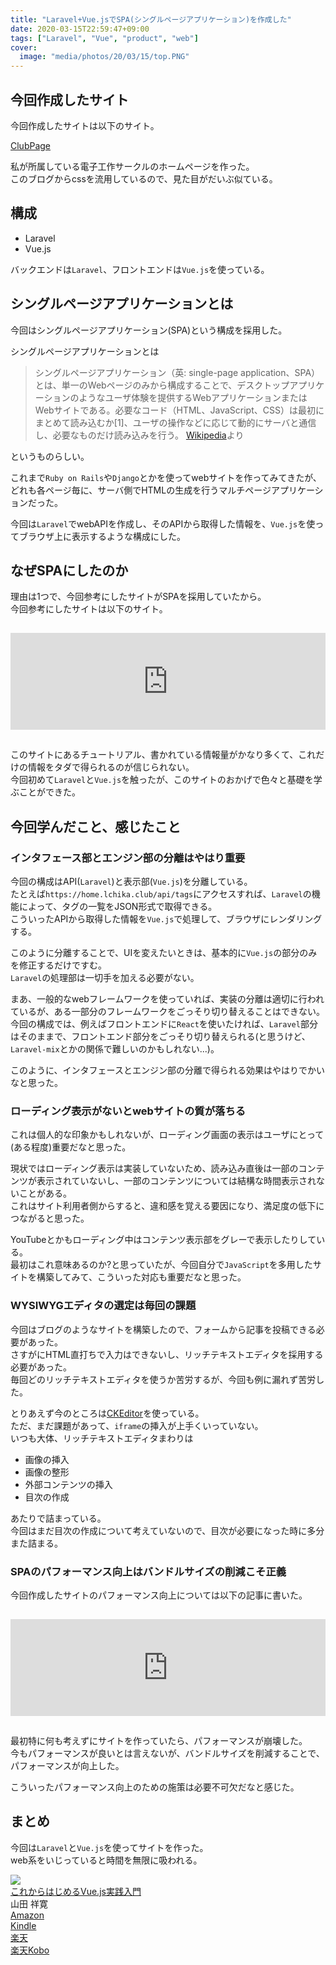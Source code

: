 ```yaml
---
title: "Laravel+Vue.jsでSPA(シングルページアプリケーション)を作成した"
date: 2020-03-15T22:59:47+09:00
tags: ["Laravel", "Vue", "product", "web"]
cover:
  image: "media/photos/20/03/15/top.PNG"
---
```


## 今回作成したサイト

今回作成したサイトは以下のサイト。

[ClubPage](https://home.lchika.club/)

私が所属している電子工作サークルのホームページを作った。  
このブログからcssを流用しているので、見た目がだいぶ似ている。

## 構成

- Laravel
- Vue.js

バックエンドは`Laravel`、フロントエンドは`Vue.js`を使っている。

## シングルページアプリケーションとは

今回はシングルページアプリケーション(SPA)という構成を採用した。

シングルページアプリケーションとは
> シングルページアプリケーション（英: single-page application、SPA）とは、単一のWebページのみから構成することで、デスクトップアプリケーションのようなユーザ体験を提供するWebアプリケーションまたはWebサイトである。必要なコード（HTML、JavaScript、CSS）は最初にまとめて読み込むか[1]、ユーザの操作などに応じて動的にサーバと通信し、必要なものだけ読み込みを行う。
> [Wikipedia](https://ja.wikipedia.org/wiki/%E3%82%B7%E3%83%B3%E3%82%B0%E3%83%AB%E3%83%9A%E3%83%BC%E3%82%B8%E3%82%A2%E3%83%97%E3%83%AA%E3%82%B1%E3%83%BC%E3%82%B7%E3%83%A7%E3%83%B3)より

というものらしい。

これまで`Ruby on Rails`や`Django`とかを使ってwebサイトを作ってみてきたが、どれも各ページ毎に、サーバ側でHTMLの生成を行うマルチページアプリケーションだった。

今回は`Laravel`でwebAPIを作成し、そのAPIから取得した情報を、`Vue.js`を使ってブラウザ上に表示するような構成にした。

## なぜSPAにしたのか

理由は1つで、今回参考にしたサイトがSPAを採用していたから。  
今回参考にしたサイトは以下のサイト。
<iframe class="hatenablogcard" style="width:100%;height:155px;margin:15px 0;max-width:680px;" title="Vue + Vue Router + Vuex + Laravelで写真共有アプリを作ろう (1) イントロダクション | Hypertext Candy" src="https://hatenablog-parts.com/embed?url=https://www.hypertextcandy.com/vue-laravel-tutorial-introduction/" frameborder="0" scrolling="no"></iframe>

このサイトにあるチュートリアル、書かれている情報量がかなり多くて、これだけの情報をタダで得られるのが信じられない。  
今回初めて`Laravel`と`Vue.js`を触ったが、このサイトのおかげで色々と基礎を学ぶことができた。

## 今回学んだこと、感じたこと

### インタフェース部とエンジン部の分離はやはり重要

今回の構成はAPI(`Laravel`)と表示部(`Vue.js`)を分離している。  
たとえば`https://home.lchika.club/api/tags`にアクセスすれば、`Laravel`の機能によって、タグの一覧をJSON形式で取得できる。  
こういったAPIから取得した情報を`Vue.js`で処理して、ブラウザにレンダリングする。

このように分離することで、UIを変えたいときは、基本的に`Vue.js`の部分のみを修正するだけですむ。  
`Laravel`の処理部は一切手を加える必要がない。

まあ、一般的なwebフレームワークを使っていれば、実装の分離は適切に行われているが、ある一部分のフレームワークをごっそり切り替えることはできない。  
今回の構成では、例えばフロントエンドに`React`を使いたければ、`Laravel`部分はそのままで、フロントエンド部分をごっそり切り替えられる(と思うけど、`Laravel-mix`とかの関係で難しいのかもしれない...)。

このように、インタフェースとエンジン部の分離で得られる効果はやはりでかいなと思った。

### ローディング表示がないとwebサイトの質が落ちる

これは個人的な印象かもしれないが、ローディング画面の表示はユーザにとって(ある程度)重要だなと思った。

現状ではローディング表示は実装していないため、読み込み直後は一部のコンテンツが表示されていないし、一部のコンテンツについては結構な時間表示されないことがある。  
これはサイト利用者側からすると、違和感を覚える要因になり、満足度の低下につながると思った。

YouTubeとかもローディング中はコンテンツ表示部をグレーで表示したりしている。  
最初はこれ意味あるのか?と思っていたが、今回自分で`JavaScript`を多用したサイトを構築してみて、こういった対応も重要だなと思った。

### WYSIWYGエディタの選定は毎回の課題

今回はブログのようなサイトを構築したので、フォームから記事を投稿できる必要があった。  
さすがにHTML直打ちで入力はできないし、リッチテキストエディタを採用する必要があった。  
毎回どのリッチテキストエディタを使うか苦労するが、今回も例に漏れず苦労した。

とりあえず今のところは[CKEditor](https://ckeditor.com/)を使っている。  
ただ、まだ課題があって、`iframe`の挿入が上手くいっていない。  
いつも大体、リッチテキストエディタまわりは

- 画像の挿入
- 画像の整形
- 外部コンテンツの挿入
- 目次の作成

あたりで詰まっている。  
今回はまだ目次の作成について考えていないので、目次が必要になった時に多分また詰まる。

### SPAのパフォーマンス向上はバンドルサイズの削減こそ正義

今回作成したサイトのパフォーマンス向上については以下の記事に書いた。
<iframe class="hatenablogcard" style="width:100%;height:155px;margin:15px 0;max-width:680px;" title="Laravel+Vue.jsでLighthouseのスコアを0点から97点にした(バンドルサイズ削減)" src="https://hatenablog-parts.com/embed?url=https://kouya17.com/posts/19/" frameborder="0" scrolling="no"></iframe>

最初特に何も考えずにサイトを作っていたら、パフォーマンスが崩壊した。  
今もパフォーマンスが良いとは言えないが、バンドルサイズを削減することで、パフォーマンスが向上した。

こういったパフォーマンス向上のための施策は必要不可欠だなと感じた。

## まとめ
今回は`Laravel`と`Vue.js`を使ってサイトを作った。  
web系をいじっていると時間を無限に吸われる。

<div class="kattene">
    <div class="kattene__imgpart"><a target="_blank" rel="noopener" href="https://www.amazon.co.jp/gp/product/4815601828/ref=as_li_tl?ie=UTF8&camp=247&creative=1211&creativeASIN=4815601828&linkCode=as2&tag=kouya17-22&linkId=47dcceebe3e89e107ae3d6a7f7584b95"><img src="https://ws-fe.amazon-adsystem.com/widgets/q?_encoding=UTF8&MarketPlace=JP&ASIN=4815601828&ServiceVersion=20070822&ID=AsinImage&WS=1&Format=_SL160_&tag=kouya17-22"></a></div>
    <div class="kattene__infopart">
      <div class="kattene__title"><a target="_blank" rel="noopener" href="https://www.amazon.co.jp/gp/product/4815601828/ref=as_li_tl?ie=UTF8&camp=247&creative=1211&creativeASIN=4815601828&linkCode=as2&tag=kouya17-22&linkId=47dcceebe3e89e107ae3d6a7f7584b95">これからはじめるVue.js実践入門</a></div>
      <div class="kattene__description">山田 祥寛</div>
      <div class="kattene__btns __four">
        <div><a class="kattene__btn __orange" target="_blank" rel="noopener" href="https://www.amazon.co.jp/gp/product/4815601828/ref=as_li_tl?ie=UTF8&camp=247&creative=1211&creativeASIN=4815601828&linkCode=as2&tag=kouya17-22&linkId=47dcceebe3e89e107ae3d6a7f7584b95">Amazon</a></div>
        <div><a class="kattene__btn __blue" target="_blank" rel="noopener" href="https://www.amazon.co.jp/gp/product/B07WVXRNH3/ref=as_li_tl?ie=UTF8&camp=247&creative=1211&creativeASIN=B07WVXRNH3&linkCode=as2&tag=kouya17-22&linkId=3d903963bc246455fcf421d63d5e75bb">Kindle</a></div>
        <div><a class="kattene__btn __red" target="_blank" rel="noopener" href="https://hb.afl.rakuten.co.jp/ichiba/1585b2d3.e3af76f2.1585b2d4.494d3f80/?pc=https%3A%2F%2Fitem.rakuten.co.jp%2Fbook%2F15937011%2F&link_type=hybrid_url&ut=eyJwYWdlIjoiaXRlbSIsInR5cGUiOiJoeWJyaWRfdXJsIiwic2l6ZSI6IjI0MHgyNDAiLCJuYW0iOjEsIm5hbXAiOiJyaWdodCIsImNvbSI6MSwiY29tcCI6ImxlZnQiLCJwcmljZSI6MSwiYm9yIjoxLCJjb2wiOjAsImJidG4iOjEsInByb2QiOjB9">楽天</a></div>
        <div><a class="kattene__btn __green" target="_blank" rel="noopener" href="https://hb.afl.rakuten.co.jp/ichiba/1592b466.7f5ea7c8.1592b467.70471b78/?pc=https%3A%2F%2Fitem.rakuten.co.jp%2Frakutenkobo-ebooks%2Ff820f0f6c58739e585c2aaf712e5d6a0%2F&link_type=hybrid_url&ut=eyJwYWdlIjoiaXRlbSIsInR5cGUiOiJoeWJyaWRfdXJsIiwic2l6ZSI6IjI0MHgyNDAiLCJuYW0iOjEsIm5hbXAiOiJyaWdodCIsImNvbSI6MSwiY29tcCI6ImxlZnQiLCJwcmljZSI6MSwiYm9yIjoxLCJjb2wiOjAsImJidG4iOjEsInByb2QiOjB9">楽天Kobo</a></div>
      </div>
    </div>
</div>